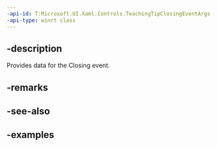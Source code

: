 ```yaml
---
-api-id: T:Microsoft.UI.Xaml.Controls.TeachingTipClosingEventArgs
-api-type: winrt class
---
```


## -description

Provides data for the Closing event.

## -remarks

## -see-also

## -examples

